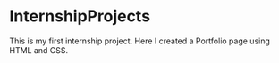 # InternshipProjects
This is my first internship project. Here I created a Portfolio page using HTML and CSS.
